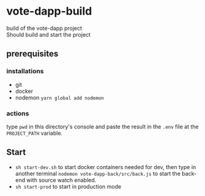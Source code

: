 # vote-dapp-build
build of the vote-dapp project  
Should build and start the project

## prerequisites
### installations
- git
- docker
- nodemon ```yarn global add nodemon```

### actions
type ``pwd`` in this directory's console 
and paste the result in the ``.env`` file at the 
``PROJECT_PATH`` variable.

## Start
- ``sh start-dev.sh`` to start docker containers needed for dev,
then type in another terminal
``nodemon vote-dapp-back/src/back.js`` to start the back-end
with source watch enabled.   
- ``sh start-prod`` to start in production mode
